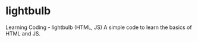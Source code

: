# lightbulb
Learning Coding - lightbulb (HTML, JS)
A simple code to learn the basics of HTML and JS.
